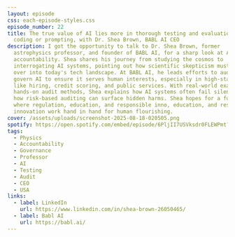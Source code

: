 ```yaml
---
layout: episode
css: each-episode-styles.css
episode_number: 22
title: The true value of AI lies more in thorough testing and evaluation than in
  coding or prompting, with Dr. Shea Brown, BABL AI CEO
description: I got the opportunity to talk to Dr. Shea Brown, former
  astrophysics professor, and founder of BABL AI, for a sharp look at AI
  accountability. Shea shares his journey from studying the cosmos to
  interrogating AI systems, pointing out how scientific skepticism must carry
  over into today's tech landscape. At BABL AI, he leads efforts to audit and
  govern AI to ensure it serves human interests, especially in high-stakes areas
  like hiring, credit scoring, and public services. With real-world examples and
  hands-on audit methods, Shea explains how AI systems often fail silently and
  how risk-based auditing can surface hidden harms. Shea hopes for a future
  where regulation, education, and responsible inno, education, and responsible
  innovation work hand in hand for human flourishing.
cover: /assets/uploads/screenshot-2025-08-18-020505.png
spotify: https://open.spotify.com/embed/episode/6PljII7USVksdr0FLEWPmt?utm_source=generator
tags:
  - Physics
  - Accountability
  - Governance
  - Professor
  - AI
  - Testing
  - Audit
  - CEO
  - USA
links:
  - label: LinkedIn
    url: https://www.linkedin.com/in/shea-brown-26050465/
  - label: Babl AI
    url: https://babl.ai/
---
```

